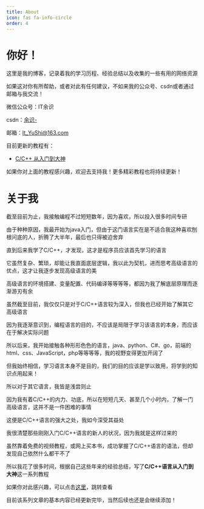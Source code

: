 ```yaml
---
title: About
icon: fas fa-info-circle
order: 4
---
```


# 你好！

这里是我的博客，记录着我的学习历程、经验总结以及收集的一些有用的网络资源

如果这对你有所帮助，或者对此有任何建议，不如来我的公众号、csdn或者通过邮箱与我交流！

微信公众号：IT余识

csdn：[余识-](https://blog.csdn.net/weixin_50964512?spm=1001.2014.3001.5343 "csdn：余识-")

邮箱：<It_YuShi@163.com>

目前更新的教程有：

- [C/C++ 从入门到大神](https://blog.csdn.net/weixin_50964512/category_11926200.html "C/C++教程")


如果你对上面的教程感兴趣，欢迎去支持我！更多精彩教程也将持续更新！

# 关于我

截至目前为止，我接触编程不过短短数年，因为喜欢，所以投入很多时间专研

由于种种原因，我最开始为java入门，但由于这门语言实在是不适合我这种喜欢刨根问底的人，折腾了大半年，最后也只得被迫舍弃

直到后来我学了C/C++，才发现，这才是程序员应该首先学习的语言

它虽然复杂、繁琐，却能让我直面底层逻辑，我以此为契机，进而思考高级语言的优点，这才让我逐步发现高级语言的美

高级语言的环境搭建、变量配置、代码编译等等等等，都因为我了解底层原理而逐渐游刃有余

虽然截至目前，我仅仅只是对于C/C++语言较为深入，但我也已经开始了解其它高级语言

因为我逐渐意识到，编程语言的目的，不应该是局限于学习该语言的本身，而应该在于解决实际问题

所以后来，我开始接触各种形形色色的语言，java、python、C#、go，前端的html、css、JavaScript，php等等等等，我的视野变得更加开阔了

但我始终相信，学习语言本身不是目的，我们的目的应该是学以致用，将学到的知识点用起来！

所以对于其它语言，我皆是浅尝则止

因为我有着C/C++的内力、功底，所以在短短几天、甚至几个小时内，了解一门高级语言，这并不是一件困难的事情

这便是C/C++语言的强大之处，我如今深受其益处

我很清楚那些刚刚入门C/C++语言的新人的状况，因为我就是这样过来的

虽然靠着免费的视频教程，或网上买本书，成功掌握了C/C++语言的语法，但却发现自己依然什么都干不了

所以我花了很多时间，根据自己这些年来的经验总结，写了**C/C++语言从入门到大神**这一系列教程

如果你对此感兴趣，可以点击[这里](https://blog.csdn.net/weixin_50964512/category_11926200.html "C/C++教程")，跳转查看

目前该系列文章的基本内容已经更新完毕，当然后续也还是会继续添加！

